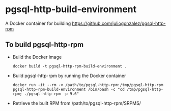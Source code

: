 # pgsql-http-build-environment

A Docker container for building https://github.com/juliogonzalez/pgsql-http-rpm

## To build pgsql-http-rpm

- Build the Docker image

    `docker build -t pgsql-http-rpm-build-environment .`

- Build pgsql-http-rpm by running the Docker container

    `docker run -it --rm -v /path/to/pgsql-http-rpm:/tmp/pgsql-http-rpm pgsql-http-rpm-build-environment /bin/bash -c "cd /tmp/pgsql-http-rpm; ./pgsql-http-rpm -p 9.6"`

- Retrieve the built RPM from /path/to/pgsql-http-rpm/SRPMS/
